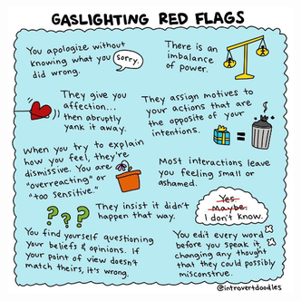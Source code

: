 ![Einige typische Aussagen von Gaslightern. Illustration von Maureen Marzi Wilson](images/gaslighters.jpg)
